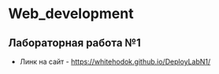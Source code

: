 # Web_development

## Лабораторная работа №1 

- Линк на сайт - https://whitehodok.github.io/DeployLabN1/
